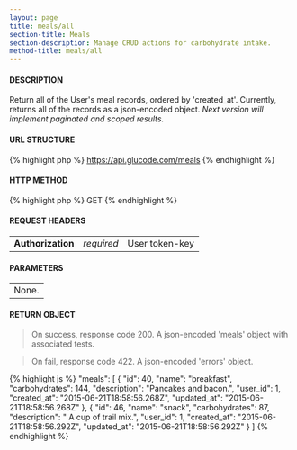 ```yaml
---
layout: page
title: meals/all
section-title: Meals
section-description: Manage CRUD actions for carbohydrate intake.
method-title: meals/all
---
```


#### DESCRIPTION
<p class="message">Return all of the User's meal records, ordered by 'created_at'. Currently, returns all of the records as a json-encoded object. <em>Next version will implement paginated and scoped results.</em></p>

#### URL STRUCTURE
{% highlight php %}
https://api.glucode.com/meals
{% endhighlight %}

#### HTTP METHOD
{% highlight php %}
GET
{% endhighlight %}

#### REQUEST HEADERS
<table>
  <tbody>
    <tr>
      <td><strong>Authorization</strong></td>
      <td><em>required</em></td>
      <td>User token-key</td>
    </tr>
  </tbody>
</table>

#### PARAMETERS
<table>
  <tbody>
    <tr>
      <td>None.</td>
    </tr>
  </tbody>
</table>

#### RETURN OBJECT
>On success, response code 200. A json-encoded 'meals' object with associated tests.

>On fail, response code 422. A json-encoded 'errors' object.

{% highlight js %}
"meals": [
        {
            "id": 40,
            "name": "breakfast",
            "carbohydrates": 144,
            "description": "Pancakes and bacon.",
            "user_id": 1,
            "created_at": "2015-06-21T18:58:56.268Z",
            "updated_at": "2015-06-21T18:58:56.268Z"
        },
        {
            "id": 46,
            "name": "snack",
            "carbohydrates": 87,
            "description": " A cup of trail mix.",
            "user_id": 1,
            "created_at": "2015-06-21T18:58:56.292Z",
            "updated_at": "2015-06-21T18:58:56.292Z"
        }
    ]
{% endhighlight %}
